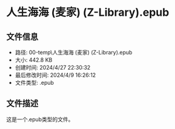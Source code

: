 ﻿# 人生海海 (麦家) (Z-Library).epub

## 文件信息
- 路径: 00-temp\人生海海 (麦家) (Z-Library).epub
- 大小: 442.8 KB
- 创建时间: 2024/4/27 22:30:32
- 最后修改时间: 2024/4/9 16:26:12
- 文件类型: .epub

## 文件描述
这是一个.epub类型的文件。

